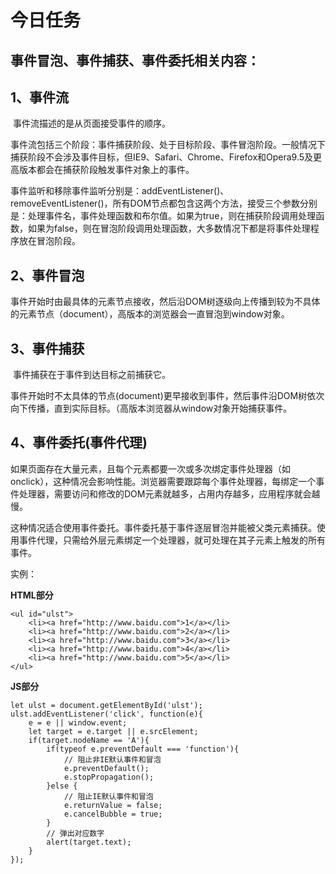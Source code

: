 # 今日任务

## 事件冒泡、事件捕获、事件委托相关内容：

## 1、事件流

​	事件流描述的是从页面接受事件的顺序。

​	事件流包括三个阶段：事件捕获阶段、处于目标阶段、事件冒泡阶段。一般情况下捕获阶段不会涉及事件目标，但IE9、Safari、Chrome、Firefox和Opera9.5及更高版本都会在捕获阶段触发事件对象上的事件。

事件监听和移除事件监听分别是：addEventListener()、removeEventListener()，所有DOM节点都包含这两个方法，接受三个参数分别是：处理事件名，事件处理函数和布尔值。如果为true，则在捕获阶段调用处理函数，如果为false，则在冒泡阶段调用处理函数，大多数情况下都是将事件处理程序放在冒泡阶段。

## 2、事件冒泡

​	事件开始时由最具体的元素节点接收，然后沿DOM树逐级向上传播到较为不具体的元素节点（document），高版本的浏览器会一直冒泡到window对象。

## 3、事件捕获

​	事件捕获在于事件到达目标之前捕获它。

​	事件开始时不太具体的节点(document)更早接收到事件，然后事件沿DOM树依次向下传播，直到实际目标。（高版本浏览器从window对象开始捕获事件。

## 4、事件委托(事件代理) 

​	如果页面存在大量元素，且每个元素都要一次或多次绑定事件处理器（如onclick），这种情况会影响性能。浏览器需要跟踪每个事件处理器，每绑定一个事件处理器，需要访问和修改的DOM元素就越多，占用内存越多，应用程序就会越慢。

​	这种情况适合使用事件委托。事件委托基于事件逐层冒泡并能被父类元素捕获。使用事件代理，只需给外层元素绑定一个处理器，就可处理在其子元素上触发的所有事件。

实例：

**HTML部分**

```
<ul id="ulst">
	<li><a href="http://www.baidu.com">1</a></li>
	<li><a href="http://www.baidu.com">2</a></li>
	<li><a href="http://www.baidu.com">3</a></li>
	<li><a href="http://www.baidu.com">4</a></li>
	<li><a href="http://www.baidu.com">5</a></li>
</ul>
```

**JS部分**

```
let ulst = document.getElementById('ulst');
ulst.addEventListener('click', function(e){
    e = e || window.event;
    let target = e.target || e.srcElement;
    if(target.nodeName == 'A'){
        if(typeof e.preventDefault === 'function'){
            // 阻止非IE默认事件和冒泡
            e.preventDefault();
            e.stopPropagation();
        }else {
            // 阻止IE默认事件和冒泡
            e.returnValue = false;
            e.cancelBubble = true;
        }
        // 弹出对应数字
        alert(target.text);
    }
});
```




